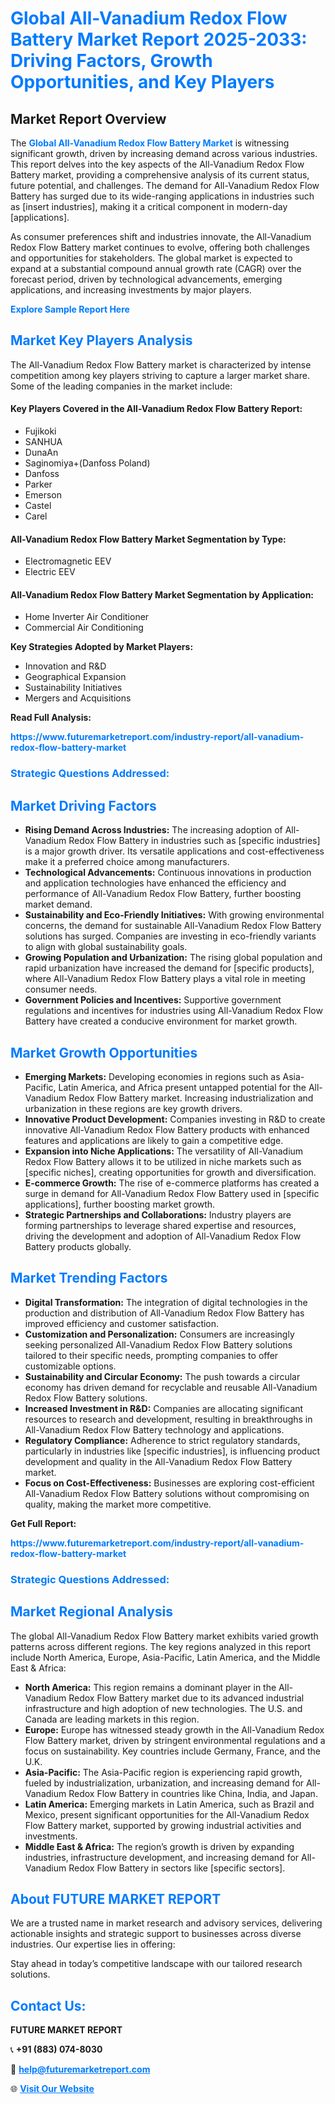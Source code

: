 <h1 style="color: #007BFF;">Global All-Vanadium Redox Flow Battery Market Report 2025-2033: Driving Factors, Growth Opportunities, and Key Players</h1>

<section id="overview">
<h2>Market Report Overview</h2>
<p>The <a href="https://www.futuremarketreport.com/industry-report/all-vanadium-redox-flow-battery-market" style="color: #007BFF; text-decoration: none;"><strong>Global All-Vanadium Redox Flow Battery Market</strong></a> is witnessing significant growth, driven by increasing demand across various industries. This report delves into the key aspects of the All-Vanadium Redox Flow Battery market, providing a comprehensive analysis of its current status, future potential, and challenges. The demand for All-Vanadium Redox Flow Battery has surged due to its wide-ranging applications in industries such as [insert industries], making it a critical component in modern-day [applications].</p>
<p>As consumer preferences shift and industries innovate, the All-Vanadium Redox Flow Battery market continues to evolve, offering both challenges and opportunities for stakeholders. The global market is expected to expand at a substantial compound annual growth rate (CAGR) over the forecast period, driven by technological advancements, emerging applications, and increasing investments by major players.</p>
</section>

<section id="overview">
<p><a href="https://www.futuremarketreport.com/request-sample/reportId=37755" style="color: #007BFF; text-decoration: none;"><strong>Explore Sample Report Here</strong></a></p>
</section>

<section id="key-players">
<h2 style="color: #007BFF;">Market Key Players Analysis</h2>
<p>The All-Vanadium Redox Flow Battery market is characterized by intense competition among key players striving to capture a larger market share. Some of the leading companies in the market include:</p>
<h4>Key Players Covered in the All-Vanadium Redox Flow Battery Report:</h4>
<ul><li>Fujikoki</li><li>SANHUA</li><li>DunaAn</li><li>Saginomiya+(Danfoss Poland)</li><li>Danfoss</li><li>Parker</li><li>Emerson</li><li>Castel</li><li>Carel</li></ul>
<h4>All-Vanadium Redox Flow Battery Market Segmentation by Type:</h4>
<ul><li>Electromagnetic EEV</li><li>Electric EEV</li></ul>

<h4>All-Vanadium Redox Flow Battery Market Segmentation by Application:</h4>
<ul><li>Home Inverter Air Conditioner</li><li>Commercial Air Conditioning</li></ul>
<p><strong>Key Strategies Adopted by Market Players:</strong></p>
<ul>
<li>Innovation and R&D</li>
<li>Geographical Expansion</li>
<li>Sustainability Initiatives</li>
<li>Mergers and Acquisitions</li>
</ul>
</section>

<section>
<p><strong>Read Full Analysis: </strong></p><a href="https://www.futuremarketreport.com/industry-report/all-vanadium-redox-flow-battery-market" style="color: #007BFF; text-decoration: none;"><strong>https://www.futuremarketreport.com/industry-report/all-vanadium-redox-flow-battery-market</strong></a>
<h3 style="color: #007BFF;">Strategic Questions Addressed:</h3>
</section>

<section id="driving-factors">
<h2 style="color: #007BFF;">Market Driving Factors</h2>
<ul>
<li><strong>Rising Demand Across Industries:</strong> The increasing adoption of All-Vanadium Redox Flow Battery in industries such as [specific industries] is a major growth driver. Its versatile applications and cost-effectiveness make it a preferred choice among manufacturers.</li>
<li><strong>Technological Advancements:</strong> Continuous innovations in production and application technologies have enhanced the efficiency and performance of All-Vanadium Redox Flow Battery, further boosting market demand.</li>
<li><strong>Sustainability and Eco-Friendly Initiatives:</strong> With growing environmental concerns, the demand for sustainable All-Vanadium Redox Flow Battery solutions has surged. Companies are investing in eco-friendly variants to align with global sustainability goals.</li>
<li><strong>Growing Population and Urbanization:</strong> The rising global population and rapid urbanization have increased the demand for [specific products], where All-Vanadium Redox Flow Battery plays a vital role in meeting consumer needs.</li>
<li><strong>Government Policies and Incentives:</strong> Supportive government regulations and incentives for industries using All-Vanadium Redox Flow Battery have created a conducive environment for market growth.</li>
</ul>
</section>

<section id="growth-opportunities">
<h2 style="color: #007BFF;">Market Growth Opportunities</h2>
<ul>
<li><strong>Emerging Markets:</strong> Developing economies in regions such as Asia-Pacific, Latin America, and Africa present untapped potential for the All-Vanadium Redox Flow Battery market. Increasing industrialization and urbanization in these regions are key growth drivers.</li>
<li><strong>Innovative Product Development:</strong> Companies investing in R&D to create innovative All-Vanadium Redox Flow Battery products with enhanced features and applications are likely to gain a competitive edge.</li>
<li><strong>Expansion into Niche Applications:</strong> The versatility of All-Vanadium Redox Flow Battery allows it to be utilized in niche markets such as [specific niches], creating opportunities for growth and diversification.</li>
<li><strong>E-commerce Growth:</strong> The rise of e-commerce platforms has created a surge in demand for All-Vanadium Redox Flow Battery used in [specific applications], further boosting market growth.</li>
<li><strong>Strategic Partnerships and Collaborations:</strong> Industry players are forming partnerships to leverage shared expertise and resources, driving the development and adoption of All-Vanadium Redox Flow Battery products globally.</li>
</ul>
</section>

<section id="trending-factors">
<h2 style="color: #007BFF;">Market Trending Factors</h2>
<ul>
<li><strong>Digital Transformation:</strong> The integration of digital technologies in the production and distribution of All-Vanadium Redox Flow Battery has improved efficiency and customer satisfaction.</li>
<li><strong>Customization and Personalization:</strong> Consumers are increasingly seeking personalized All-Vanadium Redox Flow Battery solutions tailored to their specific needs, prompting companies to offer customizable options.</li>
<li><strong>Sustainability and Circular Economy:</strong> The push towards a circular economy has driven demand for recyclable and reusable All-Vanadium Redox Flow Battery solutions.</li>
<li><strong>Increased Investment in R&D:</strong> Companies are allocating significant resources to research and development, resulting in breakthroughs in All-Vanadium Redox Flow Battery technology and applications.</li>
<li><strong>Regulatory Compliance:</strong> Adherence to strict regulatory standards, particularly in industries like [specific industries], is influencing product development and quality in the All-Vanadium Redox Flow Battery market.</li>
<li><strong>Focus on Cost-Effectiveness:</strong> Businesses are exploring cost-efficient All-Vanadium Redox Flow Battery solutions without compromising on quality, making the market more competitive.</li>
</ul>
</section>

<section>
<p><strong>Get Full Report: </strong></p><a href="https://www.futuremarketreport.com/industry-report/all-vanadium-redox-flow-battery-market" style="color: #007BFF; text-decoration: none;"><strong>https://www.futuremarketreport.com/industry-report/all-vanadium-redox-flow-battery-market</strong></a>
<h3 style="color: #007BFF;">Strategic Questions Addressed:</h3>
</section>


<section id="regional-analysis">
<h2 style="color: #007BFF;">Market Regional Analysis</h2>
<p>The global All-Vanadium Redox Flow Battery market exhibits varied growth patterns across different regions. The key regions analyzed in this report include North America, Europe, Asia-Pacific, Latin America, and the Middle East & Africa:</p>
<ul>
<li><strong>North America:</strong> This region remains a dominant player in the All-Vanadium Redox Flow Battery market due to its advanced industrial infrastructure and high adoption of new technologies. The U.S. and Canada are leading markets in this region.</li>
<li><strong>Europe:</strong> Europe has witnessed steady growth in the All-Vanadium Redox Flow Battery market, driven by stringent environmental regulations and a focus on sustainability. Key countries include Germany, France, and the U.K.</li>
<li><strong>Asia-Pacific:</strong> The Asia-Pacific region is experiencing rapid growth, fueled by industrialization, urbanization, and increasing demand for All-Vanadium Redox Flow Battery in countries like China, India, and Japan.</li>
<li><strong>Latin America:</strong> Emerging markets in Latin America, such as Brazil and Mexico, present significant opportunities for the All-Vanadium Redox Flow Battery market, supported by growing industrial activities and investments.</li>
<li><strong>Middle East & Africa:</strong> The region’s growth is driven by expanding industries, infrastructure development, and increasing demand for All-Vanadium Redox Flow Battery in sectors like [specific sectors].</li>
</ul>
</section>

<footer>
<h2 style="color: #007BFF;">About FUTURE MARKET REPORT</h2>
<p>We are a trusted name in market research and advisory services, delivering actionable insights and strategic support to businesses across diverse industries. Our expertise lies in offering:</p>

<p>Stay ahead in today’s competitive landscape with our tailored research solutions.</p>

<h2 style="color: #007BFF;">Contact Us:</h2>
<p><strong>FUTURE MARKET REPORT</strong></p>
<p>📞 <strong>+91 (883) 074-8030</strong></p>
<p>📧 <strong><a href="mailto:help@futuremarketreport.com" style="color: #007BFF;">help@futuremarketreport.com</a></strong></p>
<p>🌐 <strong><a href="https://www.futuremarketreport.com/" style="color: #007BFF;">Visit Our Website</a></strong></p>
</footer>